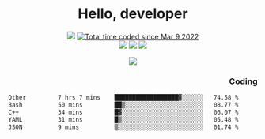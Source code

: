 # <div align='center' >Hello, developer</div>

<div align='center'>
  <a ><img src="https://img.shields.io/badge/dynamic/json?url=https%3A%2F%2Fapi.swo.moe%2Fstats%2Fgithub%2FFree-Aaron-Li&query=count&color=181717&label=GitHub&labelColor=282c34&logo=github&suffix=+follows&cacheSeconds=3600"></a>
  <a href="https://wakatime.com/@fe40087f-8eae-48dc-9950-ad0633db1591"><img src="https://wakatime.com/badge/user/fe40087f-8eae-48dc-9950-ad0633db1591.svg" alt="Total time coded since Mar 9 2022" /></a>
</div>
<div align='center'>
  <a><img src="https://img.shields.io/badge/C%2FC%2B%2B%20-%20%2375664D"></a>
  <a><img src="https://img.shields.io/badge/Kotlin%20-%20%2375664D"></a>
  <a><img src="https://img.shields.io/badge/JavaScript%20-%20%2375664D"></a>
</div>

<p align="center">
  <img src="https://readme-typing-svg.demolab.com/?lines=你好!+开发者;Hello!+ developer&font=Fira%20Code&center=true&width=380&height=50&duration=4000&pause=1000">
</p>


<div align='right'>
  <h3>Coding</h3>
</div>

<!--START_SECTION:waka-->

```txt
Other         7 hrs 7 mins    ██████████████████▓░░░░░░   74.58 %
Bash          50 mins         ██▒░░░░░░░░░░░░░░░░░░░░░░   08.77 %
C++           34 mins         █▓░░░░░░░░░░░░░░░░░░░░░░░   06.07 %
YAML          31 mins         █▒░░░░░░░░░░░░░░░░░░░░░░░   05.48 %
JSON          9 mins          ▒░░░░░░░░░░░░░░░░░░░░░░░░   01.74 %
```

<!--END_SECTION:waka-->




